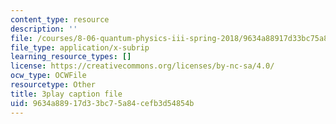 ```yaml
---
content_type: resource
description: ''
file: /courses/8-06-quantum-physics-iii-spring-2018/9634a88917d33bc75a84cefb3d54854b_ZzUkt-UQCX8.srt
file_type: application/x-subrip
learning_resource_types: []
license: https://creativecommons.org/licenses/by-nc-sa/4.0/
ocw_type: OCWFile
resourcetype: Other
title: 3play caption file
uid: 9634a889-17d3-3bc7-5a84-cefb3d54854b
---
```

